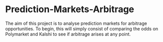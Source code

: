 # Prediction-Markets-Arbitrage

The aim of this project is to analyse prediction markets for arbitrage opportunities. To begin, this will simply consist of comparing the odds on Polymarket and Kalshi to see if arbitrage arises at any point.